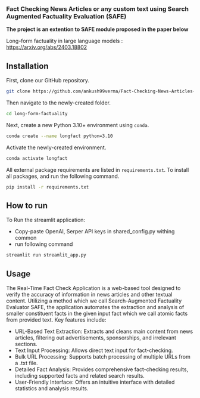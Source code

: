 ### **Fact Checking News Articles or any custom text using Search Augmented Factuality Evaluation (SAFE)**
**The project is an extention to SAFE module proposed in the paper below**

Long-form factuality in large language models : https://arxiv.org/abs/2403.18802

## Installation

First, clone our GitHub repository.

```bash
git clone https://github.com/ankush99verma/Fact-Checking-News-Articles-Using-Search-Augmented-Factuality-Evaluation.git
```

Then navigate to the newly-created folder.
```bash
cd long-form-factuality
```

Next, create a new Python 3.10+ environment using `conda`.

```bash
conda create --name longfact python=3.10
```

Activate the newly-created environment.

```bash
conda activate longfact
```

All external package requirements are listed in `requirements.txt`.
To install all packages, and run the following command.

```bash
pip install -r requirements.txt
```

## How to run
To Run the streamlit application:

- Copy-paste OpenAI, Serper API keys in shared_config.py withing common
- run following command 

```bash
streamlit run streamlit_app.py
```

## Usage

The Real-Time Fact Check Application is a web-based tool designed to verify the accuracy of information in news articles and other textual content. Utilizing a method which we call Search-Augmented Factuality Evaluator SAFE, the application automates the extraction and analysis of smaller constituent facts in the given input fact which we call atomic facts from provided text.
Key features include:
- URL-Based Text Extraction: Extracts and cleans main content from news articles, filtering out advertisements, sponsorships, and irrelevant sections.
- Text Input Processing: Allows direct text input for fact-checking.
- Bulk URL Processing: Supports batch processing of multiple URLs from a .txt file.
- Detailed Fact Analysis: Provides comprehensive fact-checking results, including supported facts and related search results.
- User-Friendly Interface: Offers an intuitive interface with detailed statistics and analysis results.
